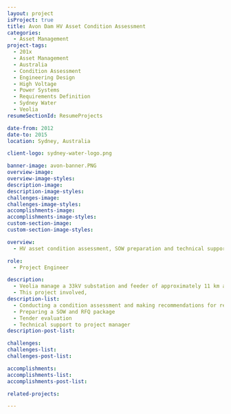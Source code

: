 ```yaml
---
layout: project
isProject: true
title: Avon Dam HV Asset Condition Assessment
categories:
  - Asset Management
project-tags:
  - 201x
  - Asset Management
  - Australia
  - Condition Assessment
  - Engineering Design
  - High Voltage
  - Power Systems
  - Requirements Definition
  - Sydney Water
  - Veolia
resumeSectionId: ResumeProjects

date-from: 2012
date-to: 2015
location: Sydney, Australia

client-logo: sydney-water-logo.png

banner-image: avon-banner.PNG
overview-image:
overview-image-styles:
description-image:
description-image-styles:
challenges-image:
challenges-image-styles:
accomplishments-image:
accomplishments-image-styles:
custom-section-image:
custom-section-image-styles:

overview:
  - HV asset condition assessment, SOW preparation and technical support to upgrade project.

role:
  - Project Engineer

description:
  - Veolia manage a 33kV substation and feeder of approximately 11 km at Avon Dam on behalf of Sydney Water. This substation was built over 50 years ago and the assets are approaching end of life and the switchyard didn't comply with modern safety standards relating to exposed busbars.
  - This project involved,
description-list:
  - Conducting a condition assessment and making recommendations for remedial works
  - Preparing a SOW and RFQ package
  - Tender evaluation
  - Technical support to project manager
description-post-list:

challenges:
challenges-list:    
challenges-post-list:    

accomplishments:
accomplishments-list:    
accomplishments-post-list:    

related-projects:

---
```

